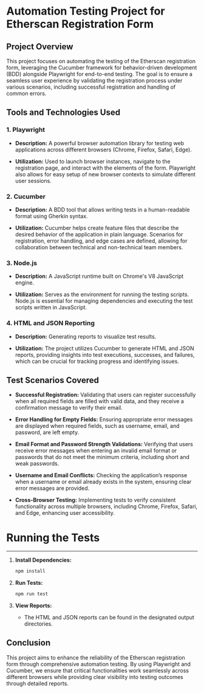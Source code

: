 Automation Testing Project for Etherscan Registration Form
==========================================================

Project Overview
----------------

This project focuses on automating the testing of the Etherscan registration form, leveraging the Cucumber framework for behavior-driven development (BDD) alongside Playwright for end-to-end testing. The goal is to ensure a seamless user experience by validating the registration process under various scenarios, including successful registration and handling of common errors.

Tools and Technologies Used
---------------------------

### 1\. **Playwright**

*   **Description:** A powerful browser automation library for testing web applications across different browsers (Chrome, Firefox, Safari, Edge).
    
*   **Utilization:** Used to launch browser instances, navigate to the registration page, and interact with the elements of the form. Playwright also allows for easy setup of new browser contexts to simulate different user sessions.
    

### 2\. **Cucumber**

*   **Description:** A BDD tool that allows writing tests in a human-readable format using Gherkin syntax.
    
*   **Utilization:** Cucumber helps create feature files that describe the desired behavior of the application in plain language. Scenarios for registration, error handling, and edge cases are defined, allowing for collaboration between technical and non-technical team members.
    

### 3\. **Node.js**

*   **Description:** A JavaScript runtime built on Chrome's V8 JavaScript engine.
    
*   **Utilization:** Serves as the environment for running the testing scripts. Node.js is essential for managing dependencies and executing the test scripts written in JavaScript.
    

### 4\. **HTML and JSON Reporting**

*   **Description:** Generating reports to visualize test results.
    
*   **Utilization:** The project utilizes Cucumber to generate HTML and JSON reports, providing insights into test executions, successes, and failures, which can be crucial for tracking progress and identifying issues.
    

Test Scenarios Covered
----------------------

*   **Successful Registration:** Validating that users can register successfully when all required fields are filled with valid data, and they receive a confirmation message to verify their email.
    
*   **Error Handling for Empty Fields:** Ensuring appropriate error messages are displayed when required fields, such as username, email, and password, are left empty.
    
*   **Email Format and Password Strength Validations:** Verifying that users receive error messages when entering an invalid email format or passwords that do not meet the minimum criteria, including short and weak passwords.
    
*   **Username and Email Conflicts:** Checking the application’s response when a username or email already exists in the system, ensuring clear error messages are provided.
    
*   **Cross-Browser Testing:** Implementing tests to verify consistent functionality across multiple browsers, including Chrome, Firefox, Safari, and Edge, enhancing user accessibility.
    

# Running the Tests
-----------------

1. **Install Dependencies:**
    ```bash
    npm install
    ```

2. **Run Tests:**
    ```bash
    npm run test
    ```

3. **View Reports:**
    * The HTML and JSON reports can be found in the designated output directories.

        

Conclusion
----------

This project aims to enhance the reliability of the Etherscan registration form through comprehensive automation testing. By using Playwright and Cucumber, we ensure that critical functionalities work seamlessly across different browsers while providing clear visibility into testing outcomes through detailed reports.
